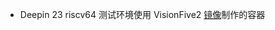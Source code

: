 + Deepin 23 riscv64 测试环境使用 VisionFive2 [镜像](https://cdimage.deepin.com/RISC-V/preview-20240613-riscv64/deepin-23-beige-preview-riscv64-visionfive2-20240613-125619.tar.xz)制作的容器

